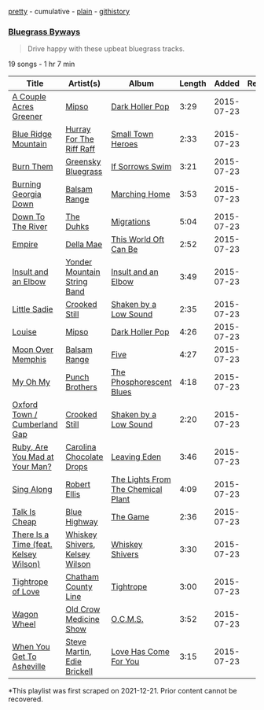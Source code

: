 [pretty](/playlists/pretty/2EjRsHG8m4bGCrhCoJ1ykn.md) - cumulative - [plain](/playlists/plain/2EjRsHG8m4bGCrhCoJ1ykn) - [githistory](https://github.githistory.xyz/mackorone/spotify-playlist-archive/blob/main/playlists/plain/2EjRsHG8m4bGCrhCoJ1ykn)

### [Bluegrass Byways](https://open.spotify.com/playlist/2EjRsHG8m4bGCrhCoJ1ykn)

> Drive happy with these upbeat bluegrass tracks.

19 songs - 1 hr 7 min

| Title | Artist(s) | Album | Length | Added | Removed |
|---|---|---|---|---|---|
| [A Couple Acres Greener](https://open.spotify.com/track/6H0HDwZlpESxFHpHXy6HF9) | [Mipso](https://open.spotify.com/artist/5Bcrb5qQMVTEbJ43fdIS4A) | [Dark Holler Pop](https://open.spotify.com/album/3dDCKwTtY4mEQDA1iWRbqs) | 3:29 | 2015-07-23 |  |
| [Blue Ridge Mountain](https://open.spotify.com/track/0LDutPcTM5oGqNAU4h6A8t) | [Hurray For The Riff Raff](https://open.spotify.com/artist/2xLEV2jDreAOcpJXFNoXyt) | [Small Town Heroes](https://open.spotify.com/album/2Jgs7uTMWm1SmG8hQXS4yx) | 2:33 | 2015-07-23 |  |
| [Burn Them](https://open.spotify.com/track/5DH5PdLCY67GIkjYsfWtNo) | [Greensky Bluegrass](https://open.spotify.com/artist/33bzrYoIWLx5uox3y0VtHn) | [If Sorrows Swim](https://open.spotify.com/album/1jnmGCx7YTjj5RWBMPXmkH) | 3:21 | 2015-07-23 |  |
| [Burning Georgia Down](https://open.spotify.com/track/0HoAjtD5LLOQ0pAgptkUYi) | [Balsam Range](https://open.spotify.com/artist/18iUQdDfdsusFp9Qtt2NPU) | [Marching Home](https://open.spotify.com/album/3olA2wms00OJlmOrl22CbN) | 3:53 | 2015-07-23 |  |
| [Down To The River](https://open.spotify.com/track/15QHEkRe0q1nAR2aZ8v7Bc) | [The Duhks](https://open.spotify.com/artist/3F1UUl8aL6qADrbAYw5VHY) | [Migrations](https://open.spotify.com/album/6TLvYbxCJnEUeOthruagi0) | 5:04 | 2015-07-23 |  |
| [Empire](https://open.spotify.com/track/6c19BYdxx9Asmwsbwm25W4) | [Della Mae](https://open.spotify.com/artist/4v6KHXXFsmn8oREWFyodCh) | [This World Oft Can Be](https://open.spotify.com/album/7frpcazncBU4SEUGBABp40) | 2:52 | 2015-07-23 |  |
| [Insult and an Elbow](https://open.spotify.com/track/3gONAnwn9zS2nZxuTRPeuI) | [Yonder Mountain String Band](https://open.spotify.com/artist/1ReHC2jB2DGoPbMYhzuFuO) | [Insult and an Elbow](https://open.spotify.com/album/1xAUcfo5OengSTGXO58xsG) | 3:49 | 2015-07-23 |  |
| [Little Sadie](https://open.spotify.com/track/0bfb4Ej5jyswy4ctArsoRe) | [Crooked Still](https://open.spotify.com/artist/7LOJ56d8VmOebynlV01KfU) | [Shaken by a Low Sound](https://open.spotify.com/album/6uFn0hAG96lR9aINZ1N8y8) | 2:35 | 2015-07-23 |  |
| [Louise](https://open.spotify.com/track/6lg1rLyW6bDMxZVesz0WAO) | [Mipso](https://open.spotify.com/artist/5Bcrb5qQMVTEbJ43fdIS4A) | [Dark Holler Pop](https://open.spotify.com/album/3dDCKwTtY4mEQDA1iWRbqs) | 4:26 | 2015-07-23 |  |
| [Moon Over Memphis](https://open.spotify.com/track/12fcCku3uyNavcW6aSDAbL) | [Balsam Range](https://open.spotify.com/artist/18iUQdDfdsusFp9Qtt2NPU) | [Five](https://open.spotify.com/album/6cqbexlXWtuFdmSdn7Qvsm) | 4:27 | 2015-07-23 |  |
| [My Oh My](https://open.spotify.com/track/4BJR7M2REDNVdhpHDfBBU5) | [Punch Brothers](https://open.spotify.com/artist/4gFssfOmWNY3LfIZ3zyoy4) | [The Phosphorescent Blues](https://open.spotify.com/album/3cdqpjwuTvDeLe3RYIGb0j) | 4:18 | 2015-07-23 |  |
| [Oxford Town / Cumberland Gap](https://open.spotify.com/track/5YXWrTkKqXWdYZLxhEWAmk) | [Crooked Still](https://open.spotify.com/artist/7LOJ56d8VmOebynlV01KfU) | [Shaken by a Low Sound](https://open.spotify.com/album/6uFn0hAG96lR9aINZ1N8y8) | 2:20 | 2015-07-23 |  |
| [Ruby, Are You Mad at Your Man?](https://open.spotify.com/track/3g7DfvDfXZ6MffPb9Q6ams) | [Carolina Chocolate Drops](https://open.spotify.com/artist/6H8Sj9gFyDYJ3T63LA3DKz) | [Leaving Eden](https://open.spotify.com/album/1RGG9MCrdqsaBqvvxiM2Hf) | 3:46 | 2015-07-23 |  |
| [Sing Along](https://open.spotify.com/track/4kuIhtEEKgqpQ4q3I9NZ4M) | [Robert Ellis](https://open.spotify.com/artist/6XtG9W2KkPiQ6n1rlIvTJE) | [The Lights From The Chemical Plant](https://open.spotify.com/album/0aqTGYTiTZwpTerC1KRGER) | 4:09 | 2015-07-23 |  |
| [Talk Is Cheap](https://open.spotify.com/track/1K7fWIhbopv38D44Nmq1H3) | [Blue Highway](https://open.spotify.com/artist/4nnZcSw4lGTxiq3AvYt8Dd) | [The Game](https://open.spotify.com/album/0CBSqtlqKU9DfMaygcsCfx) | 2:36 | 2015-07-23 |  |
| [There Is a Time \(feat\. Kelsey Wilson\)](https://open.spotify.com/track/1AmcbAQi7R0UkLhta58TmU) | [Whiskey Shivers](https://open.spotify.com/artist/2N91y9Uko6gWwugdCpxJYH), [Kelsey Wilson](https://open.spotify.com/artist/3bMxafREm6pz5nH9mbaucS) | [Whiskey Shivers](https://open.spotify.com/album/5I40wOfpaEMbdzn1tMV7dg) | 3:30 | 2015-07-23 |  |
| [Tightrope of Love](https://open.spotify.com/track/3QJzIY7rUdbo8fzjt0mNjl) | [Chatham County Line](https://open.spotify.com/artist/3M2LPcqyD4PxbOFvtF05R7) | [Tightrope](https://open.spotify.com/album/5ZGlQgonNIgNIZgB13aXvZ) | 3:00 | 2015-07-23 |  |
| [Wagon Wheel](https://open.spotify.com/track/359krpyCKcFF8SFvqWES9L) | [Old Crow Medicine Show](https://open.spotify.com/artist/4DBi4EYXgiqbkxvWUXUzMi) | [O.C.M.S.](https://open.spotify.com/album/0ogkqQa8hPAtL02IqwJ36x) | 3:52 | 2015-07-23 |  |
| [When You Get To Asheville](https://open.spotify.com/track/0ccllnXp7eTzhgPwotvDla) | [Steve Martin](https://open.spotify.com/artist/1Bd4UVlqlaKEXYRG3wgrCK), [Edie Brickell](https://open.spotify.com/artist/5Y4g6bsYzlhsC6jRDQnN4a) | [Love Has Come For You](https://open.spotify.com/album/3EI8YIXlPsYfyDXaAh3O7P) | 3:15 | 2015-07-23 |  |

\*This playlist was first scraped on 2021-12-21. Prior content cannot be recovered.
